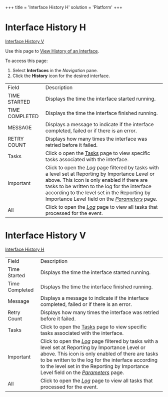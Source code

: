 +++
title = 'Interface History H'
solution = 'Platform'
+++

# Interface History H

[Interface History V](#InterfaceHistoryV)

<div class="use">

Use this page to [View History of an
Interface](../Use_Cases/View_History_of_an_Interface).

</div>

To access this page:

1.  Select **Interfaces** in the *Navigation* pane.
2.  Click the **History** icon for the desired
interface.

|                |                                                                                                                                                                                                                                                                                                                                 |
| -------------- | ------------------------------------------------------------------------------------------------------------------------------------------------------------------------------------------------------------------------------------------------------------------------------------------------------------------------------- |
| Field          | Description                                                                                                                                                                                                                                                                                                                     |
| TIME STARTED   | Displays the time the interface started running.                                                                                                                                                                                                                                                                                |
| TIME COMPLETED | Displays the time the interface finished running.                                                                                                                                                                                                                                                                               |
| MESSAGE        | Displays a message to indicate if the interface completed, failed or if there is an error.                                                                                                                                                                                                                                      |
| RETRY COUNT    | Displays how many times the interface was retried before it failed.                                                                                                                                                                                                                                                             |
| Tasks          | Click o open the [Tasks](Tasks) page to view specific tasks associated with the interface.                                                                                                                                                                                                                                  |
| Important      | Click to open the *[Log](Log)* page filtered by tasks with a level set at Reporting by Importance Level or above. This icon is only enabled if there are tasks to be written to the log for the interface according to the level set in the Reporting by Importance Level field on the *[Parameters](Parameters)* page. |
| All            | Click to open the *[Log](Log)* page to view all tasks that processed for the event.                                                                                                                                                                                                                                         |

# <span id="InterfaceHistoryV"></span> Interface History V

[Interface History
H](#InterfaceHistoryH)

|                |                                                                                                                                                                                                                                                                                                                                 |
| -------------- | ------------------------------------------------------------------------------------------------------------------------------------------------------------------------------------------------------------------------------------------------------------------------------------------------------------------------------- |
| Field          | Description                                                                                                                                                                                                                                                                                                                     |
| Time Started   | Displays the time the interface started running.                                                                                                                                                                                                                                                                                |
| Time Completed | Displays the time the interface finished running.                                                                                                                                                                                                                                                                               |
| Message        | Displays a message to indicate if the interface completed, failed or if there is an error.                                                                                                                                                                                                                                      |
| Retry Count    | Displays how many times the interface was retried before it failed.                                                                                                                                                                                                                                                             |
| Tasks          | Click to open the [Tasks](Tasks) page to view specific tasks associated with the interface.                                                                                                                                                                                                                                 |
| Important      | Click to open the *[Log](Log)* page filtered by tasks with a level set at Reporting by Importance Level or above. This icon is only enabled of there are tasks to be written to the log for the interface according to the level set in the Reporting by Importance Level field on the *[Parameters](Parameters)* page. |
| All            | Click to open the *[Log](Log)* page to view all tasks that processed for the event.                                                                                                                                                                                                                                         |
